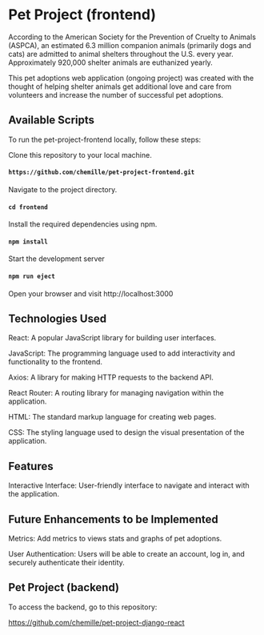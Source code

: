 # Pet Project (frontend)

According to the American Society for the Prevention of Cruelty to Animals (ASPCA), an estimated 6.3 million companion animals (primarily dogs and cats) are admitted to animal shelters throughout the U.S. every year. Approximately 920,000 shelter animals are euthanized yearly.

This pet adoptions web application (ongoing project) was created with the thought of helping shelter animals get additional love and care from volunteers and increase the number of successful pet adoptions.

## Available Scripts

To run the pet-project-frontend locally, follow these steps:

Clone this repository to your local machine.

#### `https://github.com/chemille/pet-project-frontend.git`

Navigate to the project directory.

#### `cd frontend`

Install the required dependencies using npm.

#### `npm install`

Start the development server

#### `npm run eject`

Open your browser and visit http://localhost:3000

## Technologies Used

React: A popular JavaScript library for building user interfaces.

JavaScript: The programming language used to add interactivity and functionality to the frontend.

Axios: A library for making HTTP requests to the backend API.

React Router: A routing library for managing navigation within the application.

HTML: The standard markup language for creating web pages.

CSS: The styling language used to design the visual presentation of the application.

## Features

Interactive Interface: User-friendly interface to navigate and interact with the application.

## Future Enhancements to be Implemented

Metrics: Add metrics to views stats and graphs of pet adoptions.

User Authentication: Users will be able to create an account, log in, and securely authenticate their identity.

## Pet Project (backend)

To access the backend, go to this repository:

https://github.com/chemille/pet-project-django-react